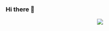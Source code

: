### Hi there 👋
<p align="center">
<img src="https://user-images.githubusercontent.com/9582465/142702394-3ac17af9-0bc5-4248-afd7-8e00ccf6b528.gif"/>
</p>

<!--![fallenangelsgif](https://user-images.githubusercontent.com/9582465/142702394-3ac17af9-0bc5-4248-afd7-8e00ccf6b528.gif)

**grazieleoliveira/grazieleoliveira** is a ✨ _special_ ✨ repository because its `README.md` (this file) appears on your GitHub profile.
!

Here are some ideas to get you started:

- 🔭 I’m currently working on ...
- 🌱 I’m currently learning ...
- 👯 I’m looking to collaborate on ...![1637257135547IMG_20211117_164511](https://user-images.githubusercontent.com/9582465/142701569-fa98e962-6e81-4b0a-8cfc-fede53aa1201.jpg)

- 🤔 I’m looking for help with ...
- 💬 Ask me about ...
- 📫 How to reach me: ...
- 😄 Pronouns: ...
- ⚡ Fun fact: ...
-->
